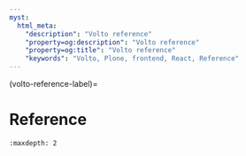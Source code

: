 ```yaml
---
myst:
  html_meta:
    "description": "Volto reference"
    "property=og:description": "Volto reference"
    "property=og:title": "Volto reference"
    "keywords": "Volto, Plone, frontend, React, Reference"
---
```


(volto-reference-label)=

# Reference

```{toctree}
:maxdepth: 2
```
